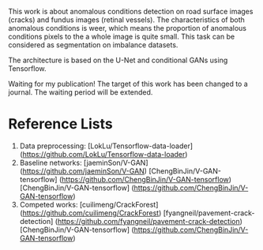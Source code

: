 This work is about anomalous conditions detection on road surface images (cracks) and fundus images (retinal vessels).
The characteristics of both anomalous conditions is weer, which means the proportion of anomalous conditions pixels to the a whole
image is quite small. This task can be considered as segmentation on imbalance datasets. 

The architecture is based on the U-Net and conditional GANs using Tensorflow.

Waiting for my publication! The target of this work has been changed to a journal. The waiting period will be extended. 


# Reference Lists
1. Data preprocessing: [LokLu/Tensorflow-data-loader] (https://github.com/LokLu/Tensorflow-data-loader)
2. Baseline networks: [jaeminSon/V-GAN] (https://github.com/jaeminSon/V-GAN) 
                      [ChengBinJin/V-GAN-tensorflow] (https://github.com/ChengBinJin/V-GAN-tensorflow)
                      [ChengBinJin/V-GAN-tensorflow] (https://github.com/ChengBinJin/V-GAN-tensorflow)
3. Competed works: [cuilimeng/CrackForest] (https://github.com/cuilimeng/CrackForest)
                   [fyangneil/pavement-crack-detection] (https://github.com/fyangneil/pavement-crack-detection)
                   [ChengBinJin/V-GAN-tensorflow] (https://github.com/ChengBinJin/V-GAN-tensorflow)
